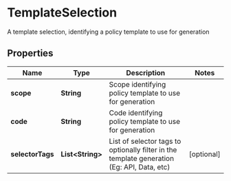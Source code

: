 

# TemplateSelection

A template selection, identifying a policy template to use for generation

## Properties

| Name | Type | Description | Notes |
|------------ | ------------- | ------------- | -------------|
|**scope** | **String** | Scope identifying policy template to use for generation |  |
|**code** | **String** | Code identifying policy template to use for generation |  |
|**selectorTags** | **List&lt;String&gt;** | List of selector tags to optionally filter in the template generation   (Eg: API, Data, etc) |  [optional] |



